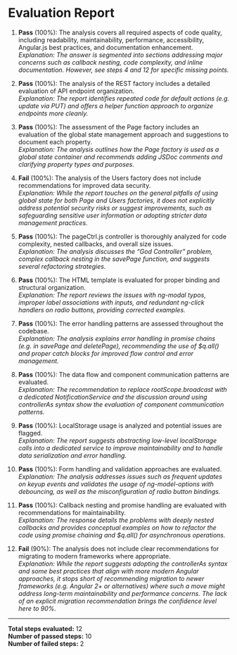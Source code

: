 # Evaluation Report

1. **Pass** (100%): The analysis covers all required aspects of code quality, including readability, maintainability, performance, accessibility, Angular.js best practices, and documentation enhancement.  
   *Explanation: The answer is segmented into sections addressing major concerns such as callback nesting, code complexity, and inline documentation. However, see steps 4 and 12 for specific missing points.*

2. **Pass** (100%): The analysis of the REST factory includes a detailed evaluation of API endpoint organization.  
   *Explanation: The report identifies repeated code for default actions (e.g. update via PUT) and offers a helper function approach to organize endpoints more cleanly.*

3. **Pass** (100%): The assessment of the Page factory includes an evaluation of the global state management approach and suggestions to document each property.  
   *Explanation: The analysis outlines how the Page factory is used as a global state container and recommends adding JSDoc comments and clarifying property types and purposes.*

4. **Fail** (100%): The analysis of the Users factory does not include recommendations for improved data security.  
   *Explanation: While the report touches on the general pitfalls of using global state for both Page and Users factories, it does not explicitly address potential security risks or suggest improvements, such as safeguarding sensitive user information or adopting stricter data management practices.*

5. **Pass** (100%): The pageCtrl.js controller is thoroughly analyzed for code complexity, nested callbacks, and overall size issues.  
   *Explanation: The analysis discusses the “God Controller” problem, complex callback nesting in the savePage function, and suggests several refactoring strategies.*

6. **Pass** (100%): The HTML template is evaluated for proper binding and structural organization.  
   *Explanation: The report reviews the issues with ng-modal typos, improper label associations with inputs, and redundant ng-click handlers on radio buttons, providing corrected examples.*

7. **Pass** (100%): The error handling patterns are assessed throughout the codebase.  
   *Explanation: The analysis explains error handling in promise chains (e.g. in savePage and deletePage), recommending the use of $q.all() and proper catch blocks for improved flow control and error management.*

8. **Pass** (100%): The data flow and component communication patterns are evaluated.  
   *Explanation: The recommendation to replace $rootScope.$broadcast with a dedicated NotificationService and the discussion around using controllerAs syntax show the evaluation of component communication patterns.*

9. **Pass** (100%): LocalStorage usage is analyzed and potential issues are flagged.  
   *Explanation: The report suggests abstracting low-level localStorage calls into a dedicated service to improve maintainability and to handle data serialization and error handling.*

10. **Pass** (100%): Form handling and validation approaches are evaluated.  
    *Explanation: The analysis addresses issues such as frequent updates on keyup events and validates the usage of ng-model-options with debouncing, as well as the misconfiguration of radio button bindings.*

11. **Pass** (100%): Callback nesting and promise handling are evaluated with recommendations for maintainability.  
    *Explanation: The response details the problems with deeply nested callbacks and provides conceptual examples on how to refactor the code using promise chaining and $q.all() for asynchronous operations.*

12. **Fail** (90%): The analysis does not include clear recommendations for migrating to modern frameworks where appropriate.  
    *Explanation: While the report suggests adopting the controllerAs syntax and some best practices that align with more modern Angular approaches, it stops short of recommending migration to newer frameworks (e.g. Angular 2+ or alternatives) where such a move might address long-term maintainability and performance concerns. The lack of an explicit migration recommendation brings the confidence level here to 90%.*

---

**Total steps evaluated:** 12  
**Number of passed steps:** 10  
**Number of failed steps:** 2